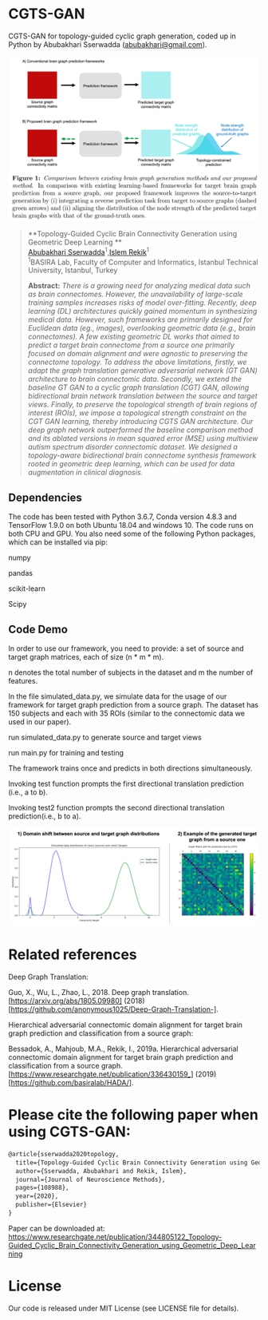 # CGTS-GAN
CGTS-GAN for topology-guided cyclic graph generation, coded up in Python by Abubakhari Sserwadda (abubakhari@gmail.com).



![fig1](concept.png)

> **Topology-Guided Cyclic Brain Connectivity Generation using Geometric Deep Learning
**<br/>
> [Abubakhari Sserwadda](https://scholar.google.com/citations?user=sBJIF4kAAAAJ&hl=en)<sup>1</sup>,[Islem Rekik](https://basira-lab.com/)<sup>1</sup><br/>
> <sup>1</sup>BASIRA Lab, Faculty of Computer and Informatics, Istanbul Technical University, Istanbul, Turkey<br/>
>
> **Abstract:** *There is a growing need for analyzing medical data such as brain connectomes. However, the unavailability of large-scale training samples increases risks of model over-fitting. Recently, deep learning (DL) architectures quickly gained momentum in synthesizing medical data. However, such frameworks are primarily designed for Euclidean data (eg., images), overlooking geometric data (e.g., brain connectomes). A few existing geometric DL works that aimed to predict a target brain connectome from a source one primarily focused on domain alignment and were agnostic to preserving the connectome topology. To address the above limitations, firstly, we adapt the graph translation generative adversarial network (GT GAN) architecture to brain connectomic data. Secondly, we extend the baseline GT GAN to a cyclic graph translation (CGT) GAN, allowing bidirectional brain network translation between the source and target views. Finally, to preserve the topological strength of brain regions of interest (ROIs), we impose a topological strength constraint on the CGT GAN learning, thereby introducing CGTS GAN architecture. Our deep graph network outperformed the baseline comparison method and its ablated versions in mean squared error (MSE) using multiview autism spectrum disorder connectomic dataset. We designed a topology-aware bidirectional brain connectome synthesis framework rooted in geometric deep learning, which can be used for data augmentation in clinical diagnosis.*

## Dependencies

The code has been tested with Python 3.6.7, Conda version 4.8.3 and TensorFlow 1.9.0 on both Ubuntu 18.04 and windows 10. The code runs on both CPU and GPU. You also need some of the following Python packages, which can be installed via pip:

numpy

pandas

scikit-learn 

Scipy



## Code Demo

In order to use our framework, you need to provide: a set of source and target graph matrices, each of size (n * m * m). 

n denotes the total number of subjects in the dataset and m the number of features.

In the file simulated_data.py, we simulate data for the usage of our framework for target graph prediction from a source graph. The dataset has 150 subjects and each with 35 ROIs (similar to the connectomic data we used in our paper).

run simulated_data.py to generate source and target views
 
run main.py for training and testing 

The framework trains once and predicts in both directions simultaneously. 
 
Invoking test function prompts the first directional translation prediction (i.e., a to b). 
 
Invoking test2 function prompts the second directional translation prediction(i.e., b to a).


![fig2](example.png)

# Related references
Deep Graph Translation: 

Guo, X., Wu, L., Zhao, L., 2018. Deep graph translation. [https://arxiv.org/abs/1805.09980] (2018) [https://github.com/anonymous1025/Deep-Graph-Translation-].

Hierarchical adversarial connectomic domain alignment for target brain graph prediction and classification from a source graph:

Bessadok, A., Mahjoub, M.A., Rekik, I., 2019a. Hierarchical adversarial connectomic domain alignment for target brain graph prediction and classification from a source graph. [https://www.researchgate.net/publication/336430159_] (2019) [https://github.com/basiralab/HADA/].



# Please cite the following paper when using CGTS-GAN:

```latex
@article{sserwadda2020topology,
  title={Topology-Guided Cyclic Brain Connectivity Generation using Geometric Deep Learning},
  author={Sserwadda, Abubakhari and Rekik, Islem},
  journal={Journal of Neuroscience Methods},
  pages={108988},
  year={2020},
  publisher={Elsevier}
}
```

Paper can be downloaded at: https://www.researchgate.net/publication/344805122_Topology-Guided_Cyclic_Brain_Connectivity_Generation_using_Geometric_Deep_Learning

# License
Our code is released under MIT License (see LICENSE file for details).
